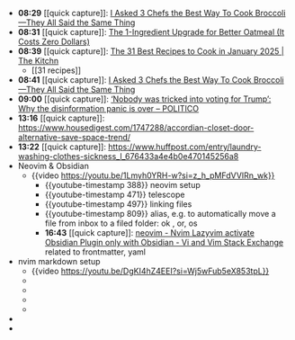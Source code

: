 - **08:29** [[quick capture]]:  [I Asked 3 Chefs the Best Way To Cook Broccoli—They All Said the Same Thing](https://www.simplyrecipes.com/best-way-to-cook-broccoli-chefs-8761963)
- **08:31** [[quick capture]]:  [The 1-Ingredient Upgrade for Better Oatmeal (It Costs Zero Dollars)](https://www.simplyrecipes.com/one-ingredient-upgrade-for-better-oatmeal-8764594)
- **08:39** [[quick capture]]:  [The 31 Best Recipes to Cook in January 2025 | The Kitchn](https://www.thekitchn.com/best-recipes-to-cook-january-2025-23701052)
	- [[31 recipes]]
- **08:41** [[quick capture]]:  [I Asked 3 Chefs the Best Way To Cook Broccoli—They All Said the Same Thing](https://www.simplyrecipes.com/best-way-to-cook-broccoli-chefs-8761963)
- **09:00** [[quick capture]]:  [‘Nobody was tricked into voting for Trump’: Why the disinformation panic is over – POLITICO](https://www.politico.eu/article/nobody-tricked-vote-donald-trump-disinformation-panic-over/)
- **13:16** [[quick capture]]:  https://www.housedigest.com/1747288/accordian-closet-door-alternative-save-space-trend/
- **13:22** [[quick capture]]:  https://www.huffpost.com/entry/laundry-washing-clothes-sickness_l_676433a4e4b0e470145256a8
- Neovim & Obsidian
	- {{video https://youtu.be/1Lmyh0YRH-w?si=z_h_pMFdVVIRn_wk}}
		- {{youtube-timestamp 388}} neovim setup
		- {{youtube-timestamp 471}} telescope
		- {{youtube-timestamp 497}} linking files
		- {{youtube-timestamp 809}} alias, e.g. to automatically move a file from inbox to a filed folder: <leader>ok , or, os
		- **16:43** [[quick capture]]:  [neovim - Nvim Lazyvim activate Obsidian Plugin only with Obsidian - Vi and Vim Stack Exchange](https://vi.stackexchange.com/questions/45416/nvim-lazyvim-activate-obsidian-plugin-only-with-obsidian) related to frontmatter, yaml
- nvim markdown setup
	- {{video https://youtu.be/DgKI4hZ4EEI?si=Wj5wFub5eX853tpL}}
	-
	-
	-
	-
-
-